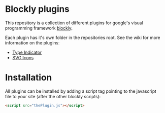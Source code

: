 # Blockly plugins
This repository is a collection of different plugins for google's visual programming framework [blockly](https://github.com/google/blockly).

Each plugin has it's own folder in the repositories root. See the wiki for more information on the plugins:

 * [Type Indicator](https://github.com/HendrikD/blockly-plugins/wiki/Type-Indicator)
 * [SVG Icons](https://github.com/HendrikD/blockly-plugins/wiki/svg-icons)

# Installation
All plugins can be installed by adding a script tag pointing to the javascript file to your site (after the other blockly scripts):
```html
<script src="thePlugin.js"></script>
